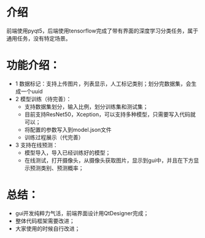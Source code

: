 # 介绍
  前端使用pyqt5，后端使用tensorflow完成了带有界面的深度学习分类任务，属于通用任务，没有特定场景。
# 功能介绍：
- 1 数据标记：支持上传图片，列表显示，人工标记类别；划分完数据集，会生成一个uuid
- 2 模型训练（待完善）：
  - 支持数据集划分，输入比例，划分训练集和测试集；
  - 目前支持ResNet50，Xception，可以支持多种模型，只需要写入代码就可以；
  - 将配置的参数写入到model.json文件
  - 训练过程展示（代完善）
- 3 支持在线预测：
  - 模型导入，导入已经训练好的模型；
  - 在线测试，打开摄像头，从摄像头获取图片，显示到gui中，并且在下方显示预测类别、预测概率；
# 总结：
- gui开发纯粹力气活，前端界面设计用QtDesigner完成；
- 整体代码框架需要改进；
- 大家使用的时候自行改进；

